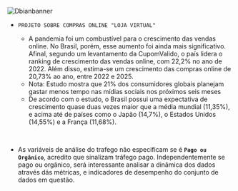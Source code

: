 ![Dbianbanner](https://user-images.githubusercontent.com/79420053/198145755-b4dcec12-153d-4f0a-9fb3-4f1ec585f9ae.png)

- `PROJETO SOBRE COMPRAS ONLINE "LOJA VIRTUAL"`
    
   - A pandemia foi um combustível para o crescimento das vendas online. No Brasil, porém, esse aumento foi ainda mais significativo. Afinal, segundo um levantamento da CupomValido, o país lidera o ranking de crescimento das vendas online, com 22,2% no ano de 2022. Além disso, estima-se um crescimento das compras online de 20,73% ao ano, entre 2022 e 2025.
​
   - Nota: Estudo mostra que 21% dos consumidores globais planejam gastar menos tempo nas mídias sociais nos próximos seis meses
​
   - De acordo com o estudo, o Brasil possui uma expectativa de crescimento quase duas vezes maior que a média mundial (11,35%), e acima até de países como o Japão (14,7%), o Estados Unidos (14,55%) e a França (11,68%).

​  
  - As variáveis de análise do trafego não especificam se é **`Pago ou Orgânico`**, acredito que sinalizam tráfego pago. Independentemente se pago ou orgânico, será interessante analisar a dinâmica dos dados através dás métricas, e indicadores de desempenho do conjunto de dados em questão.
